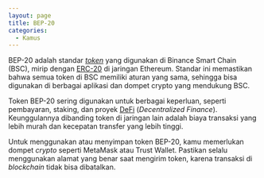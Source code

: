 ```yaml
---
layout: page
title: BEP-20
categories:
  - Kamus
---
```


BEP-20 adalah standar [*token*](https://rojocrypto.com/token) yang digunakan di Binance Smart Chain (BSC), mirip dengan [ERC-20](https://rojocrypto.com/erc20) di jaringan Ethereum. Standar ini memastikan bahwa semua token di BSC memiliki aturan yang sama, sehingga bisa digunakan di berbagai aplikasi dan dompet crypto yang mendukung BSC.

Token BEP-20 sering digunakan untuk berbagai keperluan, seperti pembayaran, staking, dan proyek [DeFi](https://rojocrypto.com/defi) (*Decentralized Finance*). Keunggulannya dibanding token di jaringan lain adalah biaya transaksi yang lebih murah dan kecepatan transfer yang lebih tinggi.

Untuk menggunakan atau menyimpan token BEP-20, kamu memerlukan dompet *crypto* seperti MetaMask atau Trust Wallet. Pastikan selalu menggunakan alamat yang benar saat mengirim token, karena transaksi di *blockchain* tidak bisa dibatalkan.